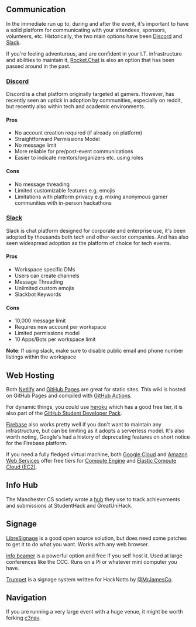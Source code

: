 ## Communication

In the immediate run up to, during and after the event, it's important to have a solid platform for communicating with your attendees, sponsors, volunteers, etc. Historically, the two main options have been [Discord](https://discordapp.com/) and [Slack](https://slack.com/).

If you're feeling adventurous, and are confident in your I.T. infrastructure and abilities to maintain it, [Rocket.Chat](https://rocket.chat/) is also an option that has been passed around in the past.

### [Discord](https://discordapp.com/)
Discord is a chat platform originally targeted at gamers. However, has recently seen an uptick in adoption by communities, especially on reddit, but recently also within tech and academic environments.
#### Pros
  * No account creation required (if already on platform)
  * Straightforward Permissions Model
  * No message limit
  * More reliable for pre/post-event communications
  * Easier to indicate mentors/organizers etc. using roles

#### Cons
  * No message threading
  * Limited customizable features e.g. emojis
  * Limitations with platform privacy e.g. mixing anonymous gamer communities with in-person hackathons

### [Slack](https://slack.com/)
Slack is chat platform designed for corporate and enterprise use, it's been adopted by thousands both tech and other-sector companies. And has also seen widespread adoption as the platform of choice for tech events.
#### Pros
  * Workspace specific DMs
  * Users can create channels
  * Message Threading
  * Unlimited custom emojis
  * Slackbot Keywords

#### Cons
  * 10,000 message limit
  * Requires new account per workspace
  * Limited permissions model
  * 10 Apps/Bots per workspace limit

**Note**: If using slack, make sure to disable public email and phone number listings within the workspace

## Web Hosting

Both [Netlify](https://www.netlify.com/) and [GitHub Pages](https://pages.github.com/) are great for static sites. This wiki is hosted on GitHub Pages and compiled with [GitHub Actions](https://github.com/features/actions).

For dynamic things, you could use [heroku](https://www.heroku.com/) which has a good free tier, it is also part of the [GitHub Student Developer Pack](https://www.heroku.com/github-students).

[Firebase](https://firebase.google.com) also works pretty well if you don't want to maintain any infrastructure, but can be limiting as it adopts a serverless model. It's also worth noting, Google's had a history of deprecating features on short notice for the Firebase platform.

If you need a fully fledged virtual machine, both [Google Cloud](https://cloud.google.com/free) and [Amazon Web Services](https://aws.amazon.com/free/) offer free tiers for [Compute Engine](https://cloud.google.com/compute) and [Elastic Compute Cloud (EC2)](https://aws.amazon.com/ec2/).

## Info Hub

The Manchester CS society wrote a [hub](https://github.com/unicsmcr/hs_hub)
they use to track achievements and submissions at StudentHack and GreatUniHack.

## Signage

[LibreSignage](https://github.com/eerotal/LibreSignage) is a good open source
solution, but does need some patches to get it to do what you want. Works with
any web browser.

[info beamer](https://info-beamer.com/doc/info-beamer) is a powerful option
and free if you self host it. Used at large conferences like the CCC. Runs on
a Pi or whatever mini computer you have.

[Trumpet](https://hacksocnotts.github.io/trumpet/) is a signage system written
for HackNotts by [@MrJamesCo](https://twitter.com/MrJamesCo). 

## Navigation

If you are running a very large event with a huge venue, it might be worth
forking [c3nav](https://github.com/c3nav/c3nav).
